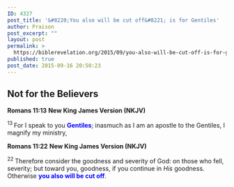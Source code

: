 ```yaml
---
ID: 4327
post_title: '&#8220;You also will be cut off&#8221; is for Gentiles'
author: Praison
post_excerpt: ""
layout: post
permalink: >
  https://biblerevelation.org/2015/09/you-also-will-be-cut-off-is-for-gentiles/
published: true
post_date: 2015-09-16 20:50:23
---
```

<h2>Not for the Believers</h2>
<strong>Romans 11:13</strong>
<strong> New King James Version (NKJV)</strong>

<span id="en-NKJV-28223" class="text Rom-11-13"><sup class="versenum">13 </sup>For I speak to you <span style="color: #0000ff;"><strong>Gentiles</strong></span>; inasmuch as I am an apostle to the Gentiles, I magnify my ministry,</span>

<strong>Romans 11:22</strong>
<strong> New King James Version (NKJV)</strong>

<span id="en-NKJV-28232" class="text Rom-11-22"><sup class="versenum">22 </sup>Therefore consider the goodness and severity of God: on those who fell, severity; but toward you, goodness, if you continue in <i>His</i> goodness. Otherwise <span style="color: #0000ff;"><strong>you also will be cut off</strong></span>.</span>